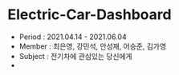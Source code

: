 # Electric-Car-Dashboard
- Period : 2021.04.14 - 2021.06.04
- Member : 최은영, 강민석, 안성재, 어승준, 김가영
- Subject : 전기차에 관심있는 당신에게
- 
